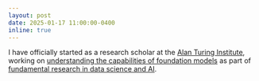 ```yaml
---
layout: post
date: 2025-01-17 11:00:00-0400
inline: true
---
```


I have officially started as a research scholar at the <a href="https://www.turing.ac.uk/">Alan Turing Institute</a>, working on <a href="https://www.turing.ac.uk/research/research-projects/understanding-capabilities-foundation-models"><span class="font-weight-bold">understanding the capabilities of foundation models</span></a> as part of <a href="https://www.turing.ac.uk/research/research-programmes/fundamental-ai">fundamental research in data science and AI</a>.